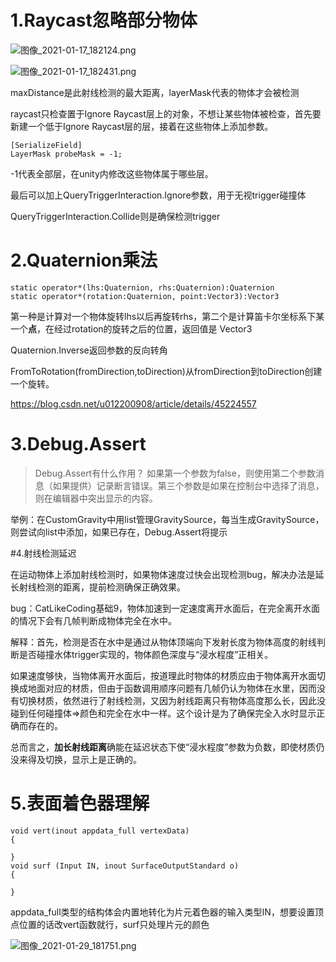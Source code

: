 # 1.Raycast忽略部分物体

![图像_2021-01-17_182124.png](https://i.loli.net/2021/01/17/dYHurEWDQNmOLzM.png)

![图像_2021-01-17_182431.png](https://i.loli.net/2021/01/17/KUkVezYCBET2XLN.png)

maxDistance是此射线检测的最大距离，layerMask代表的物体才会被检测

raycast只检查置于Ignore Raycast层上的对象，不想让某些物体被检查，首先要新建一个低于Ignore Raycast层的层，接着在这些物体上添加参数。

```
[SerializeField]
LayerMask probeMask = -1;
```

-1代表全部层，在unity内修改这些物体属于哪些层。

最后可以加上QueryTriggerInteraction.Ignore参数，用于无视trigger碰撞体

QueryTriggerInteraction.Collide则是确保检测trigger

# 2.Quaternion乘法

```
static operator*(lhs:Quaternion, rhs:Quaternion):Quaternion
static operator*(rotation:Quaternion, point:Vector3):Vector3
```

第一种是计算对一个物体旋转lhs以后再旋转rhs，第二个是计算笛卡尔坐标系下某一个**点**，在经过rotation的旋转之后的位置，返回值是 Vector3

Quaternion.Inverse返回参数的反向转角

FromToRotation(fromDirection,toDirection)从fromDirection到toDirection创建一个旋转。

https://blog.csdn.net/u012200908/article/details/45224557

# 3.Debug.Assert

> Debug.Assert有什么作用？
> 如果第一个参数为false，则使用第二个参数消息（如果提供）记录断言错误。第三个参数是如果在控制台中选择了消息，则在编辑器中突出显示的内容。

举例：在CustomGravity中用list管理GravitySource，每当生成GravitySource，则尝试向list中添加，如果已存在，Debug.Assert将提示

#4.射线检测延迟

在运动物体上添加射线检测时，如果物体速度过快会出现检测bug，解决办法是延长射线检测的距离，提前检测确保正确效果。

bug：CatLikeCoding基础9，物体加速到一定速度离开水面后，在完全离开水面的情况下会有几帧判断成物体完全在水中。

解释：首先，检测是否在水中是通过从物体顶端向下发射长度为物体高度的射线判断是否碰撞水体trigger实现的，物体颜色深度与“浸水程度”正相关。

如果速度够快，当物体离开水面后，按道理此时物体的材质应由于物体离开水面切换成地面对应的材质，但由于函数调用顺序问题有几帧仍认为物体在水里，因而没有切换材质，依然进行了射线检测，又因为射线距离只有物体高度那么长，因此没碰到任何碰撞体=>颜色和完全在水中一样。这个设计是为了确保完全入水时显示正确而存在的。

总而言之，**加长射线距离**确能在延迟状态下使“浸水程度”参数为负数，即使材质仍没来得及切换，显示上是正确的。

# 5.表面着色器理解

```
void vert(inout appdata_full vertexData)
{

}
void surf (Input IN, inout SurfaceOutputStandard o)
{

}
```

appdata_full类型的结构体会内置地转化为片元着色器的输入类型IN，想要设置顶点位置的话改vert函数就行，surf只处理片元的颜色

![图像_2021-01-29_181751.png](https://i.loli.net/2021/01/29/hQ7fM1mVgpsw2Oo.png)